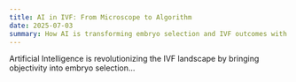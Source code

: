 ```yaml
---
title: AI in IVF: From Microscope to Algorithm
date: 2025-07-03
summary: How AI is transforming embryo selection and IVF outcomes with better decision-making and automation.
---
```


Artificial Intelligence is revolutionizing the IVF landscape by bringing objectivity into embryo selection...
